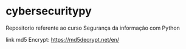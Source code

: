# cybersecuritypy
Repositorio referente ao curso Segurança da informação com Python



link md5 Encrypt: https://md5decrypt.net/en/
